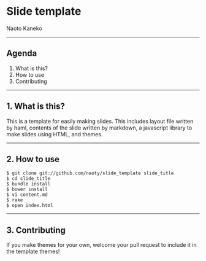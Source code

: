 # Slide template

Naoto Kaneko

---

## Agenda

1. What is this?
2. How to use
3. Contributing

---

## 1. What is this?

This is a template for easily making slides. This includes layout file written by haml, contents of the slide written by markdown, a javascript library to make slides using HTML, and themes.

---

## 2. How to use

```
$ git clone git://github.com/naoty/slide_template slide_title
$ cd slide_title
$ bundle install
$ bower install
$ vi content.md
$ rake
$ open index.html
```

---

## 3. Contributing

If you make themes for your own, welcome your pull request to include it in the template themes!
